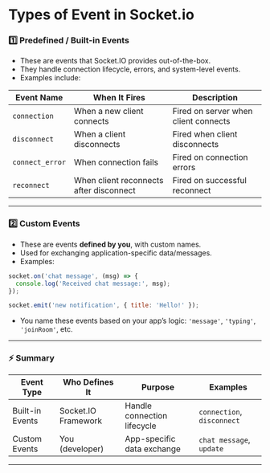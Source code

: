 
# Types of Event in Socket.io

### 1️⃣ **Predefined / Built-in Events**

* These are events that Socket.IO provides out-of-the-box.
* They handle connection lifecycle, errors, and system-level events.
* Examples include:

| Event Name      | When It Fires                           | Description                          |
| --------------- | --------------------------------------- | ------------------------------------ |
| `connection`    | When a new client connects              | Fired on server when client connects |
| `disconnect`    | When a client disconnects               | Fired when client disconnects        |
| `connect_error` | When connection fails                   | Fired on connection errors           |
| `reconnect`     | When client reconnects after disconnect | Fired on successful reconnect        |

---

### 2️⃣ **Custom Events**

* These are events **defined by you**, with custom names.
* Used for exchanging application-specific data/messages.
* Examples:

```js
socket.on('chat message', (msg) => {
  console.log('Received chat message:', msg);
});

socket.emit('new notification', { title: 'Hello!' });
```

* You name these events based on your app’s logic: `'message'`, `'typing'`, `'joinRoom'`, etc.

---

### ⚡ Summary

| Event Type      | Who Defines It      | Purpose                     | Examples                   |
| --------------- | ------------------- | --------------------------- | -------------------------- |
| Built-in Events | Socket.IO Framework | Handle connection lifecycle | `connection`, `disconnect` |
| Custom Events   | You (developer)     | App-specific data exchange  | `chat message`, `update`   |

---